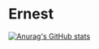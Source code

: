 # Ernest
[![Anurag's GitHub stats](https://github-readme-stats.vercel.app/api?username=keyuxu01&count_private=true&show_icons=true)](https://github.com/anuraghazra/github-readme-stats)
